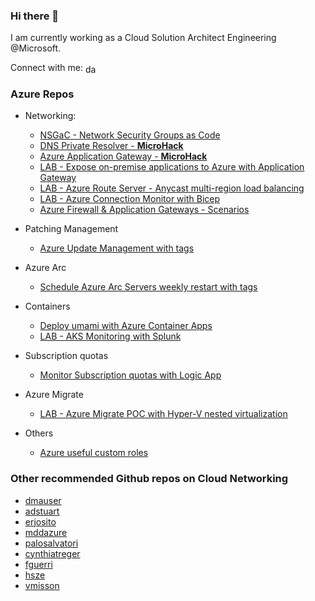 ### Hi there 👋

I am currently working as a Cloud Solution Architect Engineering @Microsoft.

Connect with me: <a href="https://www.linkedin.com/in/davsantiago/" target="blank"><img align="center" src="https://raw.githubusercontent.com/rahuldkjain/github-profile-readme-generator/master/src/images/icons/Social/linked-in-alt.svg" alt="david-santiago" height="15" width="20" /></a>

### Azure Repos 

* Networking:
  * [NSGaC - Network Security Groups as Code](https://github.com/davidsntg/azure-nsgac)
  * [DNS Private Resolver - **MicroHack**](https://github.com/davidsntg/azure-dns-private-resolver-microhack)
  * [Azure Application Gateway - **MicroHack**](https://github.com/davidsntg/azure-application-gateway-microhack)
  * [LAB - Expose on-premise applications to Azure with Application Gateway](https://github.com/davidsntg/lab-ag-onpremiseapplications)
  * [LAB - Azure Route Server - Anycast multi-region load balancing](https://github.com/davidsntg/lab-azure-routeserver-anycast)
  * [LAB - Azure Connection Monitor with Bicep](https://github.com/davidsntg/lab-azure-connection-monitor-with-bicep)
  * [Azure Firewall & Application Gateways - Scenarios](https://github.com/davidsntg/azure-ag-with-azfw)

* Patching Management 
  * [Azure Update Management with tags](https://github.com/davidsntg/azure-update-management-with-tags)

* Azure Arc
  * [Schedule Azure Arc Servers weekly restart with tags](https://github.com/davidsntg/schedule-azure-arc-servers-restarts-with-tags)

* Containers
  * [Deploy umami with Azure Container Apps](https://github.com/davidsntg/deploy-umami-azure-container-apps)
  * [LAB - AKS Monitoring with Splunk](https://github.com/davidsntg/aks-monitoring-splunk)
  
* Subscription quotas
  *  [Monitor Subscription quotas with Logic App](https://github.com/davidsntg/azure-quotas-monitoring-logicapp) 

* Azure Migrate
  * [LAB - Azure Migrate POC with Hyper-V nested virtualization](https://github.com/davidsntg/lab-azuremigrate-hyperv-nestedvirtualization)

* Others
  * [Azure useful custom roles](https://github.com/davidsntg/azure-useful-custom-roles)
  
### Other recommended Github repos on Cloud Networking

* [dmauser](https://github.com/dmauser)
* [adstuart](https://github.com/adstuart)
* [erjosito](https://github.com/erjosito)
* [mddazure](https://github.com/mddazure)
* [palosalvatori](https://github.com/paolosalvatori)
* [cynthiatreger](https://github.com/cynthiatreger)
* [fguerri](https://github.com/fguerri)
* [hsze](https://github.com/hsze)
* [vmisson](https://github.com/vmisson)

